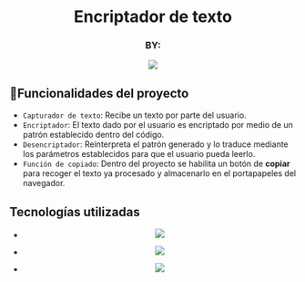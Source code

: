 <h1 align="center">Encriptador de texto</h1>
<h3 align="center">BY: </h3>
<p align="center"><img src="https://img.shields.io/badge/STATUS-EN_DESAROLLO-orange"></p>

## :hammer:Funcionalidades del proyecto

- `Capturador de texto`: Recibe un texto por parte del usuario.
- `Encriptador`: El texto dado por el usuario es encriptado por medio de un patrón establecido dentro del código.
- `Desencriptador`: Reinterpreta el patrón generado y lo traduce mediante los parámetros establecidos para que el usuario pueda leerlo.
- `Función de copiado`: Dentro del proyecto se habilita un botón de <strong>copiar</strong> para recoger el texto ya procesado y almacenarlo en el portapapeles del navegador.

## Tecnologías utilizadas
- <p align="center"><img src="https://img.shields.io/badge/HTML5-orange"></p>
- <p align="center"><img src="https://img.shields.io/badge/CSS-blue"></p>
- <p align="center"><img src="https://img.shields.io/badge/JS-yellow"></p>
